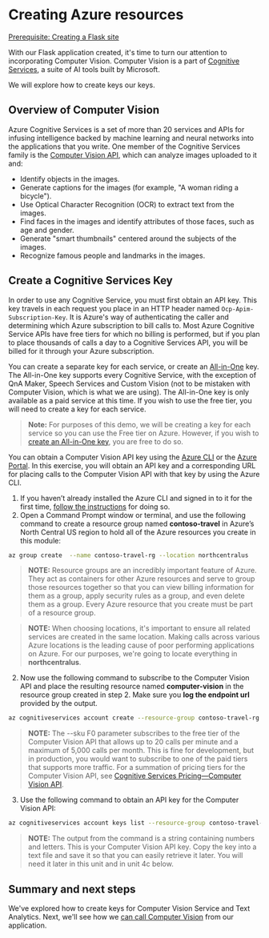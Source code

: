 # Creating Azure resources

[Prerequisite: Creating a Flask site](./site-creation.md)

With our Flask application created, it's time to turn our attention to incorporating Computer Vision. Computer Vision is a part of [Cognitive Services](https://azure.microsoft.com/services/cognitive-services), a suite of AI tools built by Microsoft.

We will explore how to create keys our keys.

## Overview of Computer Vision

Azure Cognitive Services is a set of more than 20 services and APIs for infusing intelligence backed by machine learning and neural networks into the applications that you write. One member of the Cognitive Services family is the [Computer Vision API](https://azure.microsoft.com/services/cognitive-services/computer-vision/), which can analyze images uploaded to it and:

- Identify objects in the images.
- Generate captions for the images (for example, "A woman riding a bicycle").
- Use Optical Character Recognition (OCR) to extract text from the images.
- Find faces in the images and identify attributes of those faces, such as age and gender.
- Generate "smart thumbnails" centered around the subjects of the images.
- Recognize famous people and landmarks in the images.

## Create a Cognitive Services Key

In order to use any Cognitive Service, you must first obtain an API key. This key travels in each request you place in an HTTP header named `Ocp-Apim-Subscription-Key`. It is Azure's way of authenticating the caller and determining which Azure subscription to bill calls to. Most Azure Cognitive Service APIs have free tiers for which no billing is performed, but if you plan to place thousands of calls a day to a Cognitive Services API, you will be billed for it through your Azure subscription.

You can create a separate key for each service, or create an [All-in-One](https://portal.azure.com/#create/Microsoft.CognitiveServicesAllInOne) key. The All-in-One key supports every Cognitive Service, with the exception of QnA Maker, Speech Services and Custom Vision (not to be mistaken with Computer Vision, which is what we are using). The All-in-One key is only available as a paid service at this time. If you wish to use the free tier, you will need to create a key for each service.

> **Note:** For purposes of this demo, we will be creating a key for each service so you can use the Free tier on Azure. However, if you wish to [create an All-in-One key](https://portal.azure.com/#create/Microsoft.CognitiveServicesAllInOne), you are free to do so.

You can obtain a Computer Vision API key using the [Azure CLI](https://docs.microsoft.com/cli/azure/get-started-with-azure-cli?view=azure-cli-latest) or the [Azure Portal](https://portal.azure.com/). In this exercise, you will obtain an API key and a corresponding URL for placing calls to the Computer Vision API with that key by using the Azure CLI.

1. If you haven’t already installed the Azure CLI and signed in to it for the first time, [follow the instructions](./installation.md) for doing so.
2. Open a Command Prompt window or terminal, and use the following command to create a resource group named **contoso-travel** in Azure’s North Central US region to hold all of the Azure resources you create in this module:

``` bash
az group create  --name contoso-travel-rg --location northcentralus
```

> **NOTE:** Resource groups are an incredibly important feature of Azure. They act as containers for other Azure resources and serve to group those resources together so that you can view billing information for them as a group, apply security rules as a group, and even delete them as a group. Every Azure resource that you create must be part of a resource group.

> **NOTE:** When choosing locations, it's important to ensure all related services are created in the same location. Making calls across various Azure locations is the leading cause of poor performing applications on Azure. For our purposes, we're going to locate everything in **northcentralus**.

2. Now use the following command to subscribe to the Computer Vision API and place the resulting resource named **computer-vision** in the resource group created in step 2. Make sure you **log the endpoint url** provided by the output.

``` bash
az cognitiveservices account create --resource-group contoso-travel-rg --name computer-vision --location northcentralus --kind ComputerVision --sku F0 --yes
```

> **NOTE:** The --sku F0 parameter subscribes to the free tier of the Computer Vision API that allows up to 20 calls per minute and a maximum of 5,000 calls per month. This is fine for development, but in production, you would want to subscribe to one of the paid tiers that supports more traffic. For a summation of pricing tiers for the Computer Vision API, see [Cognitive Services Pricing—Computer Vision API](https://azure.microsoft.com/pricing/details/cognitive-services/computer-vision/).

3. Use the following command to obtain an API key for the Computer Vision API:

``` bash
az cognitiveservices account keys list --resource-group contoso-travel-rg --name computer-vision --query key1 --output tsv
```

> **NOTE:** The output from the command is a string containing numbers and letters. This is your Computer Vision API key. Copy the key into a text file and save it so that you can easily retrieve it later. You will need it later in this unit and in unit 4c below.

## Summary and next steps

We've explored how to create keys for Computer Vision Service and Text Analytics. Next, we'll see how we [can call Computer Vision](./computer-vision.md) from our application.
